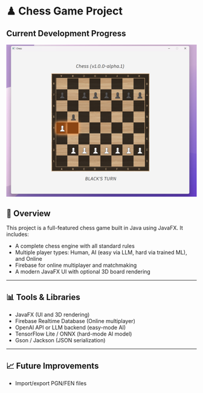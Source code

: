 # ♟ Chess Game Project 

## Current Development Progress
![Sample Screenshot](about/sample_screenshot.png)

## 📌 Overview

This project is a full-featured chess game built in Java using JavaFX. It includes:

- A complete chess engine with all standard rules
- Multiple player types: Human, AI (easy via LLM, hard via trained ML), and Online
- Firebase for online multiplayer and matchmaking
- A modern JavaFX UI with optional 3D board rendering

---

## 📊 Tools & Libraries

- JavaFX (UI and 3D rendering)
- Firebase Realtime Database (Online multiplayer)
- OpenAI API or LLM backend (easy-mode AI)
- TensorFlow Lite / ONNX (hard-mode AI model)
- Gson / Jackson (JSON serialization)

---

## 📈 Future Improvements
- Import/export PGN/FEN files

